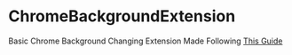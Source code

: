 # ChromeBackgroundExtension
Basic Chrome Background Changing Extension Made Following [This Guide](https://youtu.be/uV4L-wcnK3Y) 

